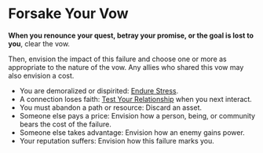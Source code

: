 # Forsake Your Vow

**When you renounce your quest, betray your promise, or the goal is lost to you**, clear the vow.

Then, envision the impact of this failure and choose one or more as appropriate to the nature of the vow. Any allies who shared this vow may also envision a cost.

  * You are demoralized or dispirited: [Endure Stress](Moves/Suffer/Endure_Stress).
  * A connection loses faith: [Test Your Relationship](Moves/Connection/Test_Your_Relationship) when you next interact.
  * You must abandon a path or resource: Discard an asset.
  * Someone else pays a price: Envision how a person, being, or community bears the cost of the failure.
  * Someone else takes advantage: Envision how an enemy gains power.
  * Your reputation suffers: Envision how this failure marks you.